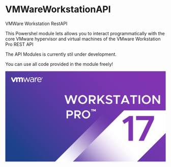 # VMWareWorkstationAPI
VMWare Workstation RestAPI

This Powershel module lets allows you to interact programmatically with the core VMware hypervisor and virtual machines of the VMware Workstation Pro REST API

The API Modules is currently stil under development.

You can use all code provided in the module freely!

![This is an image](https://github.com/DKreutz0/VMWareWorkstationAPI/blob/main/VMWareWorkstationAPI.png)